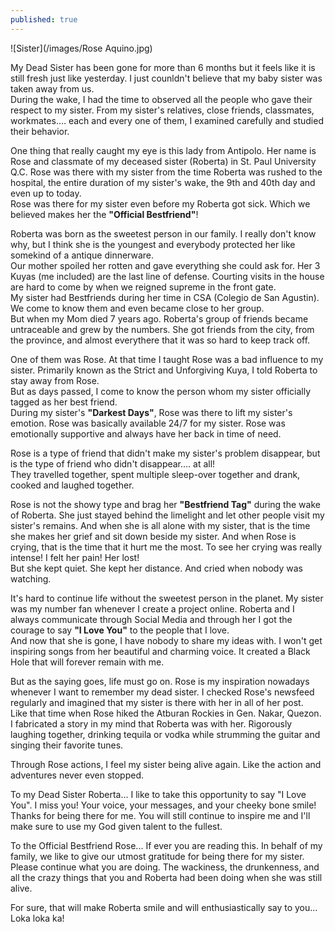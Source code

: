 ```yaml
---
published: true
---
```

![Sister](/images/Rose Aquino.jpg)

My Dead Sister has been gone for more than 6 months but it feels like it is still fresh just like yesterday. I just counldn't believe that my baby sister was taken away from us.   
During the wake, I had the time to observed all the people who gave their respect to my sister. From my sister's relatives, close friends, classmates, workmates.... each and every one of them, I examined carefully and studied their behavior.

One thing that really caught my eye is this lady from Antipolo. Her name is Rose and classmate of my deceased sister (Roberta) in St. Paul University Q.C. Rose was there with my sister from the time Roberta was rushed to the hospital, the entire duration of my sister's wake, the 9th and 40th day and even up to today.   
Rose was there for my sister even before my Roberta got sick. Which we believed makes her the **"Official Bestfriend"**!

Roberta was born as the sweetest person in our family. I really don't know why, but I think she is the youngest and everybody protected her like somekind of a antique dinnerware.   
Our mother spoiled her rotten and gave everything she could ask for. Her 3 Kuyas (me included) are the last line of defense. Courting visits in the house are hard to come by when we reigned supreme in the front gate.  
My sister had Bestfriends during her time in CSA (Colegio de San Agustin). We come to know them and even became close to her group.   
But when my Mom died 7 years ago. Roberta's group of friends became untraceable and grew by the numbers. She got friends from the city, from the province, and almost everythere that it was so hard to keep track off.

One of them was Rose. At that time I taught Rose was a bad influence to my sister. Primarily known as the Strict and Unforgiving Kuya, I told Roberta to stay away from Rose.   
But as days passed, I come to know the person whom my sister officially tagged as her best friend.   
During my sister's **"Darkest Days"**, Rose was there to lift my sister's emotion. Rose was basically available 24/7 for my sister. Rose was emotionally supportive and always have her back in time of need.

Rose is a type of friend that didn't make my sister's problem disappear, but is the type of friend who didn't disappear.... at all!   
They travelled together, spent multiple sleep-over together and drank, cooked and laughed together. 

Rose is not the showy type and brag her **"Bestfriend Tag"** during the wake of Roberta. She just stayed behind the limelight and let other people visit my sister's remains. And when she is all alone with my sister, that is the time she makes her grief and sit down beside my sister.
And when Rose is crying, that is the time that it hurt me the most. 
To see her crying was really intense! I felt her pain! Her lost!   
But she kept quiet. She kept her distance. And cried when nobody was watching.

It's hard to continue life without the sweetest person in the planet. My sister was my number fan whenever I create a project online. Roberta and I always communicate through Social Media and through  her I got the courage to say **"I Love You"** to the people that I love.   
And now that she is gone, I have nobody to share my ideas with. I won't get inspiring songs from her beautiful and charming voice. It created a Black Hole that will forever remain with me. 

But as the saying goes, life must go on. Rose is my inspiration nowadays whenever I want to remember my dead sister. I checked Rose's newsfeed regularly and imagined that my sister is there with her in all of her post.   
Like that time when Rose hiked the Atburan Rockies in Gen. Nakar, Quezon. I fabricated a story in my mind that Roberta was with her. Rigorously laughing together, drinking tequila or vodka while strumming the guitar and singing their favorite tunes.  

Through Rose actions, I feel my sister being alive again. Like the action and adventures never even stopped. 

To my Dead Sister Roberta... I like to take this opportunity to say "I Love You". I miss you! Your voice, your messages, and your cheeky bone smile!   
Thanks for being there for me. You will still continue to inspire me and I'll make sure to use my God given talent to the fullest.

To the Official Bestfriend Rose... If ever you are reading this. In behalf of my family, we like to give our utmost gratitude for being there for my sister.   
Please continue what you are doing. The wackiness, the drunkenness, and all the crazy things that you and Roberta had been doing when she was still alive. 

For sure, that will make Roberta smile and will enthusiastically say to you... Loka loka ka!